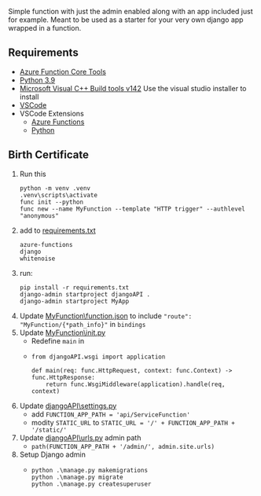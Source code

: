 Simple function with just the admin enabled along with an app included just for example. Meant to be used as a starter for your very own django app wrapped in a function.
## Requirements
* [Azure Function Core Tools](https://github.com/Azure/azure-functions-core-tools/releases)
* [Python 3.9](https://www.python.org/downloads/release/python-3910/)
* [Microsoft Visual C++ Build tools v142](https://visualstudio.microsoft.com/downloads/) Use the visual studio installer to install
* [VSCode](https://code.visualstudio.com/Download)
* VSCode Extensions
   * [Azure Functions](https://marketplace.visualstudio.com/items?itemName=ms-azuretools.vscode-azurefunctions)
   * [Python](https://marketplace.visualstudio.com/items?itemName=ms-python.python)


## Birth Certificate
1. Run this
    ```
    python -m venv .venv
    .venv\scripts\activate
    func init --python
    func new --name MyFunction --template "HTTP trigger" --authlevel "anonymous"
    ```
1. add to [requirements.txt](requirements.txt)
    ```
    azure-functions
    django
    whitenoise
    ```
1. run:
    ```
    pip install -r requirements.txt
    django-admin startproject djangoAPI .
    django-admin startproject MyApp
    ```
1. Update [MyFunction\function.json](MyFunction/function.json) to include `"route": "MyFunction/{*path_info}"` in `bindings`
1. Update [MyFunction\init.py](MyFunction/__init__.py)
   * Redefine `main` in  
   * ```
     from djangoAPI.wsgi import application

     def main(req: func.HttpRequest, context: func.Context) -> func.HttpResponse:
         return func.WsgiMiddleware(application).handle(req, context)
     ```
1. Update [djangoAPI\settings.py](djangoAPI/settings.py)
   * add `FUNCTION_APP_PATH = 'api/ServiceFunction'`
   * modity `STATIC_URL` to `STATIC_URL = '/' + FUNCTION_APP_PATH + '/static/'`
1. Update [djangoAPI\urls.py](djangoAPI/urls.py) admin path
   * `path(FUNCTION_APP_PATH + '/admin/', admin.site.urls)`
1. Setup Django admin
   * ```
     python .\manage.py makemigrations
     python .\manage.py migrate
     python .\manage.py createsuperuser
     ```
